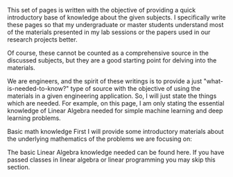 This set of pages is written with the objective of providing a quick introductory base of knowledge about the given subjects. I specifically write these pages so that my undergraduate or master students understand most of the materials presented in my lab sessions or the papers used in our research projects better. 

Of course, these cannot be counted as a comprehensive source in the discussed subjects, but they are a good starting point for delving into the materials. 

We are engineers, and the spirit of these writings is to provide a just "what-is-needed-to-know?" type of source with the objective of using the materials in a given engineering application. So, I will just state the things which are needed. For example, on this page, I am only stating the essential knowledge of Linear Algebra needed for simple machine learning and deep learning problems. 

Basic math knowledge
First I will provide some introductory materials about the underlying mathematics of the problems we are focusing on:

The basic Linear Algebra knowledge needed can be found here. If you have passed classes in linear algebra or linear programming you may skip this section.


